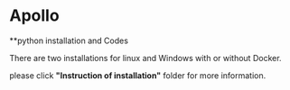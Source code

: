 # Apollo
**python installation and Codes

There are two installations for linux and Windows with or without Docker. 

please click **"Instruction of installation"** folder for more information. 

